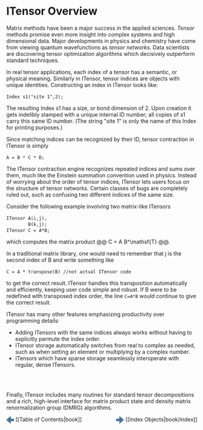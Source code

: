# ITensor Overview

Matrix methods have been a major success in the applied sciences.
*Tensor* methods promise even more insight
into complex systems and high dimensional data.
Major developments in physics and chemistry have come from
viewing quantum wavefunctions as *tensor networks*.
Data scientists are discovering tensor optimization algorithms
which decisively outperform standard techniques.

In real tensor applications, each index of a tensor has
a semantic, or physical meaning. 
Similarly in ITensor, tensor indices are objects with
unique identities. Constructing an index in ITensor looks like:

    Index s1("site 1",2);

The resulting Index s1 has a size, or bond dimension of 2. Upon creation it gets
indelibly stamped with a unique internal ID number; all copies of s1
carry this same ID number. (The string "site 1" is only the name of this Index for
printing purposes.)

Since matching indices can be recognized by their ID, tensor contraction in ITensor
is simply

    A = B * C * D;

The ITensor contraction
engine recognizes repeated indices and sums 
over them, much like the Einstein summation convention used
in physics. Instead of worrying about the order of tensor indices,
ITensor lets users focus on the structure of tensor networks.
Certain classes of bugs are completely ruled out, such as confusing two 
different indices of the same size.

Consider the following example involving two matrix-like ITensors 

    ITensor A(i,j),
            B(k,j);
    ITensor C = A*B;

which computes the matrix product @@ C = A B^\mathsf{T} @@.

In a traditional matrix library, one would need to remember that j is
the second index of B and write something like 

    C = A * transpose(B) //not actual ITensor code

to get the correct result. ITensor handles this transposition automatically
and efficiently, keeping user code simple and robust. If B were to be redefined
with transposed index order, the line `C=A*B` would continue to give the correct result.

ITensor has many other features emphasizing productivity
over programming details:
* Adding ITensors with the same indices always works without 
having to explicitly permute the index order. 
* ITensor storage automatically switches from real to complex as needed,
such as when setting an element or multiplying by a complex number.
* ITensors which have sparse storage seamlessly interoperate with regular, dense
ITensors.
<br/>
<br/>

Finally, ITensor includes many routines for standard tensor decompositions
and a rich, high-level interface for
matrix product state and density matrix renormalization group (DMRG) algorithms.

<span style="float:left;"><img src="../../left_arrow.png" width="20px" style="vertical-align:middle;"/> 
[[Table of Contents|book]]
</span>
<span style="float:right;"><img src="../../right_arrow.png" width="20px" style="vertical-align:middle;"/> 
[[Index Objects|book/index]]
</span>

